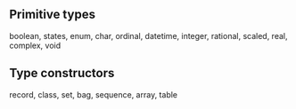 ## Primitive types

boolean, states, enum, char, ordinal, datetime, integer, rational, scaled, real, complex, void

## Type constructors

record, class, set, bag, sequence, array, table
